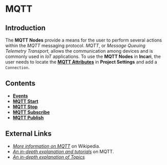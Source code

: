 # MQTT

## Introduction

The **MQTT Nodes** provide a means for the user to perform several actions within the _MQTT_ messaging protocol. _MQTT_, or _Message Queuing Telemetry Transport_, allows the communication among devices and is commonly used in _IoT_ applications. To use the **MQTT Nodes** in **Incari**, the user needs to locate the [**MQTT Attributes**](https://docs.incari.com/incari-studio/v/2021.2/modules/project-settings#mqtt) in **Project Settings** and add a `Connection`.

## Contents

* [**Events**](events/)
* [**MQTT Start**](mqttstart.md)
* [**MQTT Stop**](mqttstop.md)
* [**MQTT Subscribe**](mqttsubscribe.md)
* [**MQTT Publish**](mqttpublish.md)

## External Links

* [_More information on MQTT_](https://en.wikipedia.org/wiki/MQTT) on Wikipedia.
* [_An in-depth explanation and tutorials_](https://mqtt.org/) on MQTT.
* [_An in-depth explanation of Topics_](http://www.steves-internet-guide.com/understanding-mqtt-topics/#:~:text=%20Understanding%20MQTT%20Topics%20%201%20The%20%24SYS,publish%20to%20an%20individual%20topic.%20That...%20More%20)

